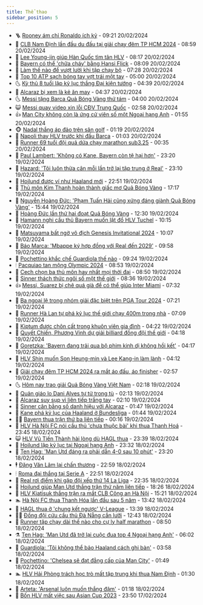 ```yaml
---
title: Thể thao
sidebar_position: 5
---
```


<!-- vnexpress-the-thao:START -->
- 🪜 [Rooney ám chỉ Ronaldo ích kỷ](https://vnexpress.net/rooney-am-chi-ronaldo-ich-ky-4713422.html) - 09:21 20/02/2024
- 🦩 [CLB Nam Định lần đầu du đấu tại giải chạy đêm TP HCM 2024](https://vnexpress.net/clb-nam-dinh-lan-dau-du-dau-tai-giai-chay-dem-tp-hcm-2024-4712834.html) - 08:59 20/02/2024
- 🧰 [Lee Young-jin giúp Hàn Quốc tìm tân HLV](https://vnexpress.net/lee-young-jin-giup-han-quoc-tim-tan-hlv-4713406.html) - 08:17 20/02/2024
- 🤗 [Bayern có thể &#39;chữa cháy&#39; bằng Hansi Flick](https://vnexpress.net/bayern-co-the-chua-chay-bang-hansi-flick-4713279.html) - 08:09 20/02/2024
- 🥳 [Làm thế nào để vượt lười khi tập chạy bộ](https://vnexpress.net/lam-the-nao-de-vuot-luoi-khi-tap-chay-bo-4713252.html) - 07:28 20/02/2024
- 🦣 [Top 10 ATP sạch bóng tay vợt trái một tay](https://vnexpress.net/top-10-atp-sach-bong-tay-vot-trai-mot-tay-4713304.html) - 05:00 20/02/2024
- 🌜 [Kỳ thủ 8 tuổi lập kỷ lục thắng Đại kiện tướng](https://vnexpress.net/ky-thu-8-tuoi-lap-ky-luc-thang-dai-kien-tuong-4713269.html) - 04:39 20/02/2024
- 🫶 [Alcaraz bị xem là kẻ ăn may](https://vnexpress.net/alcaraz-bi-xem-la-ke-an-may-4713295.html) - 04:37 20/02/2024
- 🌜 [Messi tặng Barca Quả Bóng Vàng thứ tám](https://vnexpress.net/messi-tang-barca-qua-bong-vang-thu-tam-4713222.html) - 04:00 20/02/2024
- 😺 [Messi quay video xin lỗi CĐV Trung Quốc](https://vnexpress.net/messi-quay-video-xin-loi-cdv-trung-quoc-4713244.html) - 02:58 20/02/2024
- 👍 [Man City không còn là ứng cử viên số một Ngoại hạng Anh](https://vnexpress.net/man-city-khong-con-la-ung-cu-vien-so-mot-ngoai-hang-anh-4713137.html) - 01:55 20/02/2024
- 🐵 [Nadal thắng áp đảo trên sân golf](https://vnexpress.net/nadal-thang-ap-dao-tren-san-golf-4713176.html) - 01:19 20/02/2024
- 💫 [Napoli thay HLV trước khi đấu Barca](https://vnexpress.net/napoli-thay-hlv-truoc-khi-dau-barca-4713167.html) - 01:03 20/02/2024
- 🦆 [Runner 69 tuổi đội quả dứa chạy marathon sub3.25](https://vnexpress.net/runner-69-tuoi-doi-qua-dua-chay-marathon-sub3-25-4713145.html) - 00:35 20/02/2024
- 🙉 [Paul Lambert: &#39;Không có Kane, Bayern còn tệ hại hơn&#39;](https://vnexpress.net/paul-lambert-khong-co-kane-bayern-con-te-hai-hon-4713135.html) - 23:20 19/02/2024
- 📝 [Hazard: &#39;Tôi luôn thừa cân mỗi lần trở lại tập trung ở Real&#39;](https://vnexpress.net/hazard-toi-luon-thua-can-moi-lan-tro-lai-tap-trung-o-real-4713133.html) - 23:10 19/02/2024
- 💯 [Hojlund được ví như Haaland mới](https://vnexpress.net/hojlund-duoc-vi-nhu-haaland-moi-4713129.html) - 22:51 19/02/2024
- 🌈 [Thủ môn Kim Thanh hoàn thành giấc mơ Quả Bóng Vàng](https://vnexpress.net/thu-mon-kim-thanh-hoan-thanh-giac-mo-qua-bong-vang-4713101.html) - 17:17 19/02/2024
- 🦩 [Nguyễn Hoàng Đức: &#39;Phạm Tuấn Hải cũng xứng đáng giành Quả Bóng Vàng&#39;](https://vnexpress.net/nguyen-hoang-duc-pham-tuan-hai-cung-xung-dang-gianh-qua-bong-vang-4713104.html) - 15:44 19/02/2024
- 🐲 [Hoàng Đức lần thứ hai đoạt Quả Bóng Vàng](https://vnexpress.net/le-trao-qua-bong-vang-viet-nam-4713063-tong-thuat.html) - 12:30 19/02/2024
- 🌁 [Hamann nghi cầu thủ Bayern muốn lật đổ HLV Tuchel](https://vnexpress.net/hamann-nghi-cau-thu-bayern-muon-lat-do-hlv-tuchel-4713016.html) - 10:15 19/02/2024
- 💯 [Matsuyama bất ngờ vô địch Genesis Invitational 2024](https://vnexpress.net/matsuyama-bat-ngo-vo-dich-genesis-invitational-2024-4713049.html) - 10:07 19/02/2024
- 🌝 [Báo Marca: &#39;Mbappe ký hợp đồng với Real đến 2029&#39;](https://vnexpress.net/bao-marca-mbappe-ky-hop-dong-voi-real-den-2029-4713043.html) - 09:58 19/02/2024
- 🤖 [Pochettino khắc chế Guardiola thế nào](https://vnexpress.net/pochettino-khac-che-guardiola-the-nao-4713009.html) - 09:24 19/02/2024
- 🕯 [Pacquiao tan mộng Olympic 2024](https://vnexpress.net/pacquiao-tan-mong-olympic-2024-4712995.html) - 08:53 19/02/2024
- 🧰 [Cech chọn ba thủ môn hay nhất mọi thời đại](https://vnexpress.net/cech-chon-ba-thu-mon-hay-nhat-moi-thoi-dai-4712940.html) - 08:50 19/02/2024
- 🥳 [Sinner thách thức ngôi số một thế giới](https://vnexpress.net/sinner-thach-thuc-ngoi-so-mot-the-gioi-4712978.html) - 08:36 19/02/2024
- 👍 [Messi, Suarez bị chê quá già để có thể giúp Inter Miami](https://vnexpress.net/messi-suarez-bi-che-qua-gia-de-co-the-giup-inter-miami-4711958.html) - 07:32 19/02/2024
- 💪 [Ba ngoại lệ trong nhóm giải đặc biệt trên PGA Tour 2024](https://vnexpress.net/ba-ngoai-le-trong-nhom-giai-dac-biet-tren-pga-tour-2024-4712643.html) - 07:21 19/02/2024
- 👹 [Runner Hà Lan tự phá kỷ lục thế giới chạy 400m trong nhà](https://vnexpress.net/runner-ha-lan-tu-pha-ky-luc-the-gioi-chay-400m-trong-nha-4712911.html) - 07:09 19/02/2024
- 🧰 [Kiptum được chôn cất trong khuôn viên gia đình](https://vnexpress.net/kiptum-duoc-chon-cat-trong-khuon-vien-gia-dinh-4712799.html) - 04:22 19/02/2024
- 🚀 [Quyết Chiến, Phương Vinh dự giải billiard đồng đội thế giới](https://vnexpress.net/quyet-chien-phuong-vinh-du-giai-billiard-dong-doi-the-gioi-4712832.html) - 04:18 19/02/2024
- 🎃 [Goretzka: &#39;Bayern đang trải qua bộ phim kinh dị không hồi kết&#39;](https://vnexpress.net/goretzka-bayern-dang-trai-qua-bo-phim-kinh-di-khong-hoi-ket-4712686.html) - 04:17 19/02/2024
- 🧰 [HLV Shin muốn Son Heung-min và Lee Kang-in làm lành](https://vnexpress.net/hlv-shin-muon-son-heung-min-va-lee-kang-in-lam-lanh-4712612.html) - 04:12 19/02/2024
- 👀 [Giải chạy đêm TP HCM 2024 ra mắt áo đấu, áo finisher](https://vnexpress.net/giai-chay-dem-tp-hcm-2024-ra-mat-ao-dau-ao-finisher-4712244.html) - 02:57 19/02/2024
- 🌜 [Hôm nay trao giải Quả Bóng Vàng Việt Nam](https://vnexpress.net/hom-nay-trao-giai-qua-bong-vang-viet-nam-4712755.html) - 02:18 19/02/2024
- 🫶 [Quản giáo lo Dani Alves tự tử trong tù](https://vnexpress.net/quan-giao-lo-dani-alves-tu-tu-trong-tu-4712694.html) - 02:13 19/02/2024
- 🦄 [Alcaraz suy sụp vì liên tiếp trắng tay](https://vnexpress.net/alcaraz-suy-sup-vi-lien-tiep-trang-tay-4712746.html) - 02:10 19/02/2024
- 🥳 [Sinner cân bằng số danh hiệu với Alcaraz](https://vnexpress.net/sinner-can-bang-so-danh-hieu-voi-alcaraz-4712724.html) - 01:47 19/02/2024
- 🐲 [Kane phá kỷ lục của Haaland ở Bundesliga](https://vnexpress.net/kane-pha-ky-luc-cua-haaland-o-bundesliga-4712692.html) - 01:44 19/02/2024
- 🧑‍🏫 [Bayern thua trận thứ ba liên tiếp](https://vnexpress.net/bayern-thua-tran-thu-ba-lien-tiep-4712682.html) - 00:16 19/02/2024
- 🤔 [HLV Hà Nội FC nói cầu thủ &#39;chưa thuộc bài&#39; khi thua Thanh Hoá](https://vnexpress.net/hlv-ha-noi-fc-noi-cau-thu-chua-thuoc-bai-khi-thua-thanh-hoa-4712654.html) - 23:45 18/02/2024
- 😺 [HLV Vũ Tiến Thành hài lòng dù HAGL thua](https://vnexpress.net/hlv-vu-tien-thanh-hai-long-du-hagl-thua-4712639.html) - 23:39 18/02/2024
- 💪 [Hojlund lập kỷ lục tại Ngoại hạng Anh](https://vnexpress.net/hojlund-lap-ky-luc-tai-ngoai-hang-anh-4712675.html) - 23:32 18/02/2024
- 💼 [Ten Hag: &#39;Man Utd đáng ra phải dẫn 4-0 sau 10 phút&#39;](https://vnexpress.net/ten-hag-man-utd-dang-ra-phai-dan-4-0-sau-10-phut-4712673.html) - 23:20 18/02/2024
- 🕴 [Đặng Văn Lâm lại chấn thương](https://vnexpress.net/dang-van-lam-lai-chan-thuong-4712657.html) - 22:59 18/02/2024
- 🕯 [Roma đại thắng tại Serie A](https://vnexpress.net/roma-dai-thang-tai-serie-a-4712669.html) - 22:51 18/02/2024
- 📝 [Real rơi điểm khi gặp đội xếp thứ 14 La Liga](https://vnexpress.net/real-roi-diem-khi-gap-doi-xep-thu-14-la-liga-4712651.html) - 22:35 18/02/2024
- 🧐 [Hojlund giúp Man Utd thắng trận thứ năm liên tiếp](https://vnexpress.net/hojlund-giup-man-utd-thang-tran-thu-nam-lien-tiep-4712662.html) - 18:26 18/02/2024
- 🙉 [HLV Kiatisuk thắng trận ra mắt CLB Công an Hà Nội](https://vnexpress.net/hlv-kiatisuk-thang-tran-ra-mat-clb-cong-an-ha-noi-4712647.html) - 15:21 18/02/2024
- 🏊 [Hà Nội FC thua Thanh Hóa lần đầu sau 5 năm](https://vnexpress.net/ha-noi-fc-thua-thanh-hoa-lan-dau-sau-5-nam-4712623.html) - 13:42 18/02/2024
- 🌊 [HAGL thua ở &#39;chung kết ngược&#39; V-League](https://vnexpress.net/hagl-thua-o-chung-ket-nguoc-v-league-4712568.html) - 13:39 18/02/2024
- 👨‍🏫 [Đồng đội cứu cầu thủ Đà Nẵng cắn lưỡi](https://vnexpress.net/dong-doi-cuu-cau-thu-da-nang-can-luoi-4712628.html) - 12:43 18/02/2024
- 🥷 [Runner tập chạy dài thế nào cho cự ly half marathon](https://vnexpress.net/runner-tap-chay-dai-the-nao-cho-cu-ly-half-marathon-4712502.html) - 08:50 18/02/2024
- ⚗️ [Ten Hag: &#39;Man Utd đã trở lại cuộc đua top 4 Ngoại hạng Anh&#39;](https://vnexpress.net/ten-hag-man-utd-da-tro-lai-cuoc-dua-top-4-ngoai-hang-anh-4712572.html) - 06:02 18/02/2024
- 🌮 [Guardiola: &#39;Tôi không thể bảo Haaland cách ghi bàn&#39;](https://vnexpress.net/guardiola-toi-khong-the-bao-haaland-cach-ghi-ban-4712551.html) - 03:58 18/02/2024
- 🤩 [Pochettino: &#39;Chelsea sẽ đạt đẳng cấp của Man City&#39;](https://vnexpress.net/pochettino-chelsea-se-dat-dang-cap-cua-man-city-4712514.html) - 01:49 18/02/2024
- 🏊 [HLV Hải Phòng trách học trò mất tập trung khi thua Nam Định](https://vnexpress.net/hlv-hai-phong-trach-hoc-tro-mat-tap-trung-khi-thua-nam-dinh-4712500.html) - 01:30 18/02/2024
- 🐎 [Arteta: &#39;Arsenal luôn muốn thắng đậm&#39;](https://vnexpress.net/arteta-arsenal-luon-muon-thang-dam-4712504.html) - 01:18 18/02/2024
- 💫 [Bốn HLV mất việc sau Asian Cup 2023](https://vnexpress.net/bon-hlv-mat-viec-sau-asian-cup-2023-4712483.html) - 23:50 17/02/2024<!-- vnexpress-the-thao:END -->
